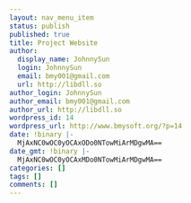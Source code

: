 ```yaml
---
layout: nav_menu_item
status: publish
published: true
title: Project Website
author:
  display_name: JohnnySun
  login: JohnnySun
  email: bmy001@gmail.com
  url: http://libdll.so
author_login: JohnnySun
author_email: bmy001@gmail.com
author_url: http://libdll.so
wordpress_id: 14
wordpress_url: http://www.bmysoft.org/?p=14
date: !binary |-
  MjAxNC0wOC0yOCAxODo0NTowMiArMDgwMA==
date_gmt: !binary |-
  MjAxNC0wOC0yOCAxMDo0NTowMiArMDgwMA==
categories: []
tags: []
comments: []
---
```


